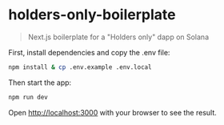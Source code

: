 # holders-only-boilerplate

> Next.js boilerplate for a "Holders only" dapp on Solana

First, install dependencies and copy the .env file:

```bash
npm install & cp .env.example .env.local
```

Then start the app:

```bash
npm run dev
```

Open [http://localhost:3000](http://localhost:3000) with your browser to see the result.
